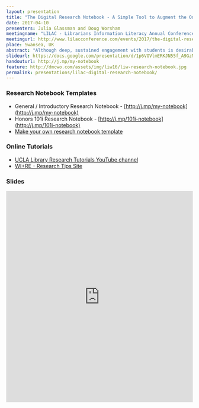 ```yaml
---
layout: presentation
title: "The Digital Research Notebook - A Simple Tool to Augment the One-Shot"
date: 2017-04-10
presenters: Julia Glassman and Doug Worsham
meetingname: "LILAC - Librarians Information Literacy Annual Conference"
meetingurl: http://www.lilacconference.com/events/2017/the-digital-research-notebook-a-simple-tool-to-augment-the-one-shot
place: Swansea, UK
abstract: "Although deep, sustained engagement with students is desirable, many librarians still work within the confines of the one-shot instruction session, in which librarians have one class session to bring students up to speed on library resources, research methods, critical thinking, and more. This problem is compounded at universities serving tens of thousands of undergraduate students, where models like the personal librarian aren't feasible. Librarians must thus find creative ways to help students craft thoughtful research questions, scaffold their research process, and think critically about the sources they find. To meet this challenge, the authors used Google Docs to create a digital research notebook which, through a combination of video tutorials and reflective writing prompts, guides students through the basics of choosing a topic; generating search terms; and navigating LibGuides, article databases, and the library catalog. The notebook can be assigned before a one-shot session so that the librarian can devote the session itself to more advanced concepts. It can also be used in other ways: as a stand-alone assignment, for instance, or the backbone of a credit course. After a one-year pilot program, the authors have found the notebook to be an effective way to help students write high-quality research questions and find useful sources for their assignments. In this workshop, participants will create research notebooks that they can deploy soon after they return home. After a 10-minute overview of the original notebook and its adaptations for various courses, participants will spend approximately 40 minutes crafting learning outcomes and creating an initial structure for a research notebook."
slideurl: https://docs.google.com/presentation/d/1p6VOVlmERKJN55f_A9GzMoqI5jooHai7O1GuCBCIQsY/pub?start=false&loop=false&delayms=30000
handouturl: http://j.mp/my-notebook
feature: http://dmcwo.com/assets/img/liw16/liw-research-notebook.jpg
permalink: presentations/lilac-digital-research-notebook/
---
```

### Research Notebook Templates
* General / Introductory Research Notebook - [http://j.mp/my-notebook](http://j.mp/my-notebook)
* Honors 101i Research Notebook - [http://j.mp/101i-notebook](http://j.mp/101i-notebook) 
* [Make your own research notebook template](https://docs.google.com/document/d/1_nB6PT-PZroX6yMvumesdYdXwdmT8X7Ty3EaR6ntVBU/edit?usp=sharing)

### Online Tutorials
* [UCLA Library Research Tutorials YouTube channel](https://www.youtube.com/playlist?list=PLV8eqWoGXke5D5bmwscUhow1RJKWZmMRZ)
* [WI+RE - Research Tips Site](https://uclalibrary.github.io/research-tips/)


### Slides
<iframe src="https://docs.google.com/presentation/d/1p6VOVlmERKJN55f_A9GzMoqI5jooHai7O1GuCBCIQsY/embed?start=false&loop=true&delayms=60000" frameborder="0" width="100%" height="569" allowfullscreen="true" mozallowfullscreen="true" webkitallowfullscreen="true"></iframe>

